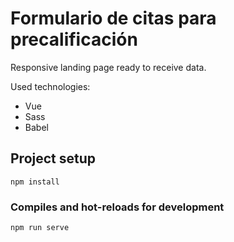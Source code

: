 # Formulario de citas para precalificación

Responsive landing page ready to receive data.

Used technologies:

- Vue
- Sass
- Babel

## Project setup
```
npm install
```

### Compiles and hot-reloads for development
```
npm run serve
```